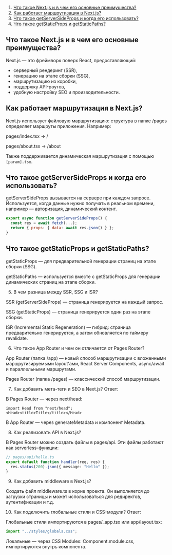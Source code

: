 1. [Что такое Next.js и в чем его основные преимущества?](#1)
2. [Как работает маршрутизация в Next.js?](#2)
3. [Что такое getServerSideProps и когда его использовать?](#3)
4. [Что такое getStaticProps и getStaticPaths?](#4)

## <a id="1">Что такое Next.js и в чем его основные преимущества?</a>

Next.js — это фреймворк поверх React, предоставляющий:

- серверный рендеринг (SSR),
- генерацию на этапе сборки (SSG),
- маршрутизацию из коробки,
- поддержку API-роутов,
- удобную настройку SEO и производительности.

## <a id="2">Как работает маршрутизация в Next.js?</a>

Next.js использует файловую маршрутизацию: структура в папке /pages определяет маршруты приложения. Например:

pages/index.tsx → /

pages/about.tsx → /about

Также поддерживается динамическая маршрутизация с помощью `[param].tsx`.

## <a id="3">Что такое getServerSideProps и когда его использовать?</a>

getServerSideProps вызывается на сервере при каждом запросе. Используется, когда данные нужно получать в реальном времени, например — авторизация, динамический контент.

```js
export async function getServerSideProps() {
  const res = await fetch(...);
  return { props: { data: await res.json() } };
}

```

## <a id="4"> Что такое getStaticProps и getStaticPaths?</a>

getStaticProps — для предварительной генерации страниц на этапе сборки (SSG).

getStaticPaths — используется вместе с getStaticProps для генерации динамических страниц на этапе сборки.

5. В чем разница между SSR, SSG и ISR?

SSR (getServerSideProps) — страница генерируется на каждый запрос.

SSG (getStaticProps) — страница генерируется один раз на этапе сборки.

ISR (Incremental Static Regeneration) — гибрид: страница предварительно генерируется, а затем обновляется по таймеру revalidate.

6. Что такое App Router и чем он отличается от Pages Router?

App Router (папка /app) — новый способ маршрутизации с вложенными маршрутизируемыми layout'ами, React Server Components, async/await и параллельными маршрутами.

Pages Router (папка /pages) — классический способ маршрутизации.

7. Как добавить мета-теги и SEO в Next.js?
Ответ:

В Pages Router — через next/head:

```tsx
import Head from "next/head";
<Head><title>Title</title></Head>
```
В App Router — через generateMetadata и компонент Metadata.

8. Как реализовать API в Next.js?

В Pages Router можно создать файлы в pages/api. Эти файлы работают как serverless-функции:

```ts
// pages/api/hello.ts
export default function handler(req, res) {
  res.status(200).json({ message: "Hello" });
}
```

9. Как добавить middleware в Next.js?

Создать файл middleware.ts в корне проекта. Он выполняется до загрузки страницы и может использоваться для редиректов, аутентификации и т.д.

10. Как подключить глобальные стили и CSS-модули?
Ответ:

Глобальные стили импортируются в pages/_app.tsx или app/layout.tsx:

```ts
import "../styles/globals.css";
```
Локальные — через CSS Modules: Component.module.css, импортируются внутрь компонента.



